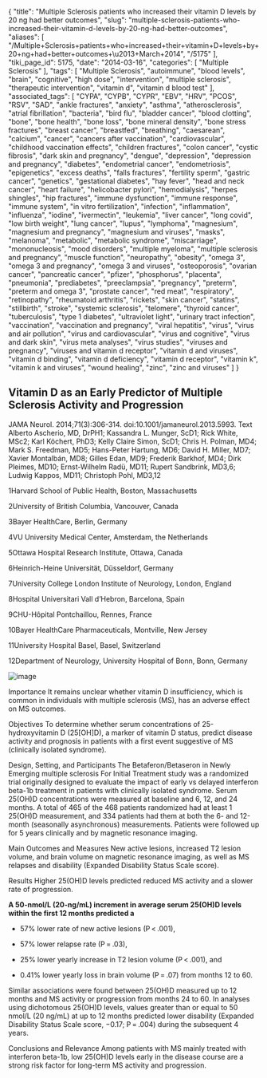 {
    "title": "Multiple Sclerosis patients who increased their vitamin D levels by 20 ng had better outcomes",
    "slug": "multiple-sclerosis-patients-who-increased-their-vitamin-d-levels-by-20-ng-had-better-outcomes",
    "aliases": [
        "/Multiple+Sclerosis+patients+who+increased+their+vitamin+D+levels+by+20+ng+had+better+outcomes+\u2013+March+2014",
        "/5175"
    ],
    "tiki_page_id": 5175,
    "date": "2014-03-16",
    "categories": [
        "Multiple Sclerosis"
    ],
    "tags": [
        "Multiple Sclerosis",
        "autoimmune",
        "blood levels",
        "brain",
        "cognitive",
        "high dose",
        "intervention",
        "multiple sclerosis",
        "therapeutic intervention",
        "vitamin d",
        "vitamin d blood test"
    ],
    "associated_tags": [
        "CYPA",
        "CYPB",
        "CYPR",
        "EBV",
        "HRV",
        "PCOS",
        "RSV",
        "SAD",
        "ankle fractures",
        "anxiety",
        "asthma",
        "atherosclerosis",
        "atrial fibrillation",
        "bacteria",
        "bird flu",
        "bladder cancer",
        "blood clotting",
        "bone",
        "bone health",
        "bone loss",
        "bone mineral density",
        "bone stress fractures",
        "breast cancer",
        "breastfed",
        "breathing",
        "caesarean",
        "calcium",
        "cancer",
        "cancers after vaccination",
        "cardiovascular",
        "childhood vaccination effects",
        "children fractures",
        "colon cancer",
        "cystic fibrosis",
        "dark skin and pregnancy",
        "dengue",
        "depression",
        "depression and pregnancy",
        "diabetes",
        "endometrial cancer",
        "endometriosis",
        "epigenetics",
        "excess deaths",
        "falls fractures",
        "fertility sperm",
        "gastric cancer",
        "genetics",
        "gestational diabetes",
        "hay fever",
        "head and neck cancer",
        "heart failure",
        "helicobacter pylori",
        "hemodialysis",
        "herpes shingles",
        "hip fractures",
        "immune dysfunction",
        "immune response",
        "immune system",
        "in vitro fertilization",
        "infection",
        "inflammation",
        "influenza",
        "iodine",
        "ivermectin",
        "leukemia",
        "liver cancer",
        "long covid",
        "low birth weight",
        "lung cancer",
        "lupus",
        "lymphoma",
        "magnesium",
        "magnesium and pregnancy",
        "magnesium and viruses",
        "masks",
        "melanoma",
        "metabolic",
        "metabolic syndrome",
        "miscarriage",
        "mononucleosis",
        "mood disorders",
        "multiple myeloma",
        "multiple sclerosis and pregnancy",
        "muscle function",
        "neuropathy",
        "obesity",
        "omega 3",
        "omega 3 and pregnancy",
        "omega 3 and viruses",
        "osteoporosis",
        "ovarian cancer",
        "pancreatic cancer",
        "pfizer",
        "phosphorus",
        "placenta",
        "pneumonia",
        "prediabetes",
        "preeclampsia",
        "pregnancy",
        "preterm",
        "preterm and omega 3",
        "prostate cancer",
        "red meat",
        "respiratory",
        "retinopathy",
        "rheumatoid arthritis",
        "rickets",
        "skin cancer",
        "statins",
        "stillbirth",
        "stroke",
        "systemic sclerosis",
        "telomere",
        "thyroid cancer",
        "tuberculosis",
        "type 1 diabetes",
        "ultraviolet light",
        "urinary tract infection",
        "vaccination",
        "vaccination and pregnancy",
        "viral hepatitis",
        "virus",
        "virus and air pollution",
        "virus and cardiovascular",
        "virus and cognitive",
        "virus and dark skin",
        "virus meta analyses",
        "virus studies",
        "viruses and pregnancy",
        "viruses and vitamin d receptor",
        "vitamin d and viruses",
        "vitamin d binding",
        "vitamin d deficiency",
        "vitamin d receptor",
        "vitamin k",
        "vitamin k and viruses",
        "wound healing",
        "zinc",
        "zinc and viruses"
    ]
}


## Vitamin D as an Early Predictor of Multiple Sclerosis Activity and Progression

JAMA Neurol. 2014;71(3):306-314. doi:10.1001/jamaneurol.2013.5993. Text Alberto Ascherio, MD, DrPH1; Kassandra L. Munger, ScD1; Rick White, MSc2; Karl Köchert, PhD3; Kelly Claire Simon, ScD1; Chris H. Polman, MD4; Mark S. Freedman, MD5; Hans-Peter Hartung, MD6; David H. Miller, MD7; Xavier Montalbán, MD8; Gilles Edan, MD9; Frederik Barkhof, MD4; Dirk Pleimes, MD10; Ernst-Wilhelm Radü, MD11; Rupert Sandbrink, MD3,6; Ludwig Kappos, MD11; Christoph Pohl, MD3,12

1Harvard School of Public Health, Boston, Massachusetts 

2University of British Columbia, Vancouver, Canada 

3Bayer HealthCare, Berlin, Germany 

4VU University Medical Center, Amsterdam, the Netherlands 

5Ottawa Hospital Research Institute, Ottawa, Canada 

6Heinrich-Heine Universität, Düsseldorf, Germany 

7University College London Institute of Neurology, London, England 

8Hospital Universitari Vall d’Hebron, Barcelona, Spain 

9CHU-Hôpital Pontchaillou, Rennes, France 

10Bayer HealthCare Pharmaceuticals, Montville, New Jersey 

11University Hospital Basel, Basel, Switzerland 

12Department of Neurology, University Hospital of Bonn, Bonn, Germany

<img src="https://d378j1rmrlek7x.cloudfront.net/attachments/jpeg/ascherio.jpg" alt="image">

Importance  It remains unclear whether vitamin D insufficiency, which is common in individuals with multiple sclerosis (MS), has an adverse effect on MS outcomes.

Objectives  To determine whether serum concentrations of 25-hydroxyvitamin D (25<span>[OH]</span>D), a marker of vitamin D status, predict disease activity and prognosis in patients with a first event suggestive of MS (clinically isolated syndrome).

Design, Setting, and Participants  The Betaferon/Betaseron in Newly Emerging multiple sclerosis For Initial Treatment study was a randomized trial originally designed to evaluate the impact of early vs delayed interferon beta-1b treatment in patients with clinically isolated syndrome. Serum 25(OH)D concentrations were measured at baseline and 6, 12, and 24 months. A total of 465 of the 468 patients randomized had at least 1 25(OH)D measurement, and 334 patients had them at both the 6- and 12-month (seasonally asynchronous) measurements. Patients were followed up for 5 years clinically and by magnetic resonance imaging.

Main Outcomes and Measures  New active lesions, increased T2 lesion volume, and brain volume on magnetic resonance imaging, as well as MS relapses and disability (Expanded Disability Status Scale score).

Results  Higher 25(OH)D levels predicted reduced MS activity and a slower rate of progression. 

 **A 50-nmol/L (20-ng/mL) increment in average serum 25(OH)D levels within the first 12 months predicted a** 

* 57% lower rate of new active lesions (P < .001), 

* 57% lower relapse rate (P = .03), 

* 25% lower yearly increase in T2 lesion volume (P < .001), and 

* 0.41% lower yearly loss in brain volume (P = .07) from months 12 to 60. 

Similar associations were found between 25(OH)D measured up to 12 months and MS activity or progression from months 24 to 60. In analyses using dichotomous 25(OH)D levels, values greater than or equal to 50 nmol/L (20 ng/mL) at up to 12 months predicted lower disability (Expanded Disability Status Scale score, −0.17; P = .004) during the subsequent 4 years.

Conclusions and Relevance  Among patients with MS mainly treated with interferon beta-1b, low 25(OH)D levels early in the disease course are a strong risk factor for long-term MS activity and progression.